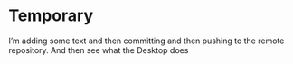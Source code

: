 # Temporary
I’m adding some text and then committing and then pushing to the remote repository. And then see what the Desktop does
